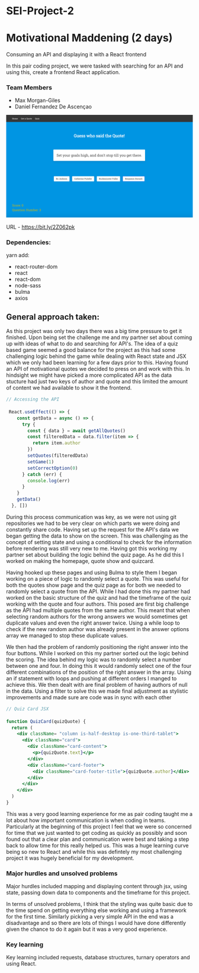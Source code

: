 # SEI-Project-2

# Motivational Maddening (2 days)

Consuming an API and displaying it with a React frontend

In this pair coding project, we were tasked with searching for an API and using this, create a frontend React application.

### Team Members

- Max Morgan-Giles
- Daniel Fernandez De Ascençao

![Picture](quiz-main.png)

URL - https://bit.ly/2Z062pk

### Dependencies:

yarn add:

- react-router-dom
- react
- react-dom
- node-sass
- bulma
- axios

## General approach taken:

As this project was only two days there was a big time pressure to get it finished. Upon being set the challenge me and my partner set about coming up with ideas of what to do and searching for API's. The idea of a quiz based game seemed a good balance for the project as this had some challenging logic behind the game while dealing with React state and JSX which we only had been learning for a few days prior to this. Having found an API of motivational quotes we decided to press on and work with this. In hindsight we might have picked a more complicated API as the data stucture had just two keys of author and quote and this limited the amount of content we had available to show it the frontend.

```javaScript
// Accessing the API

 React.useEffect(() => {
    const getData = async () => {
      try {
        const { data } = await getAllQuotes()
        const filteredData = data.filter(item => {
          return item.author
        })
        setQuotes(filteredData)
        setGame(1)
        setCorrectOption(0)
      } catch (err) {
        console.log(err)
      }
    }
    getData()
  }, [])
```

During this process communication was key, as we were not using git repositories we had to be very clear on which parts we were doing and constantly share code. Having set up the request for the API's data we began getting the data to show on the screen. This was challenging as the concept of setting state and using a conditional to check for the information before rendering was still very new to me. Having got this working my partner set about building the logic behind the quiz page. As he did this I worked on making the homepage, quote show and quizcard.

Having hooked up these pages and using Bulma to style them I began working on a piece of logic to randomly select a quote. This was useful for both the quotes show page and the quiz page as for both we needed to randomly select a quote from the API. While I had done this my partner had worked on the basic structure of the quiz and had the timeframe of the quiz working with the quote and four authors. This posed are first big challenge as the API had multiple quotes from the same author. This meant that when selecting random authors for the wrong answers we would sometimes get duplicate values and even the right answer twice. Using a while loop to check if the new random author was already present in the answer options array we managed to stop these duplicate values.

We then had the problem of randomly positioning the right answer into the four buttons. While I worked on this my partner sorted out the logic behind the scoring. The idea behind my logic was to randomly select a number between one and four. In doing this it would randomly select one of the four different combinations of the position of the right answer in the array. Using an if statement with loops and pushing at different orders I manged to achieve this. We then dealt with are final problem of having authors of null in the data. Using a filter to solve this we made final adjustment as stylistic improvements and made sure are code was in sync with each other


```jsx
// Quiz Card JSX

function QuizCard(quizQuote) {
  return (
    <div className= "column is-half-desktop is-one-third-tablet">
      <div className="card">
        <div className="card-content">
          <p>{quizQuote.text}</p>
        </div>
        <div className="card-footer">
          <div className="card-footer-title">{quizQuote.author}</div>
        </div>
      </div>
    </div>
  )
}
```
This was a very good learning experience for me as pair coding taught me a lot about how important communication is when coding in teams. Particularly at the beginning of this project I feel that we were so concerned for time that we just wanted to get coding as quickly as possibly and soon found out that a clear plan and communication were best and taking a step back to allow time for this really helped us. This was a huge learning curve being so new to React and while this was defintely my most challenging project it was hugely beneficial for my development.


### Major hurdles and unsolved problems

Major hurdles included mapping and displaying content through jsx, using state, passing down data to components and the timeframe for this project.

In terms of unsolved problems, I think that the styling was quite basic due to the time spend on getting everything else working and using a framework for the first time. Similarly picking a very simple API in the end was a disadvantage and so there are lots of things I would have done differently given the chance to do it again but it was a very good experience.

### Key learning

Key learning included requests, database structures, turnary operators and using React.
